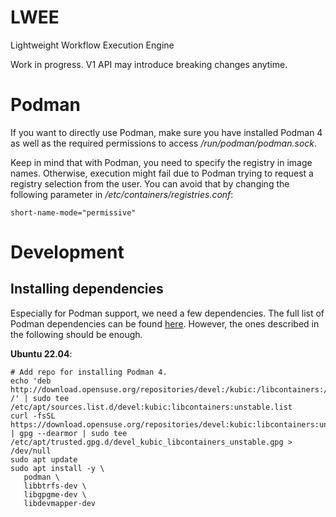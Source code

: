 # LWEE

Lightweight Workflow Execution Engine

Work in progress. V1 API may introduce breaking changes anytime.

# Podman

If you want to directly use Podman, make sure you have installed Podman 4 as well as the required permissions to access _/run/podman/podman.sock_.

Keep in mind that with Podman, you need to specify the registry in image names.
Otherwise, execution might fail due to Podman trying to request a registry selection from the user.
You can avoid that by changing the following parameter in _/etc/containers/registries.conf_:

```
short-name-mode="permissive"
```

# Development

## Installing dependencies

Especially for Podman support, we need a few dependencies.
The full list of Podman dependencies can be found [here](https://podman.io/docs/installation#build-and-run-dependencies).
However, the ones described in the following should be enough.

**Ubuntu 22.04**:

```shell
# Add repo for installing Podman 4.
echo 'deb http://download.opensuse.org/repositories/devel:/kubic:/libcontainers:/unstable/xUbuntu_22.04/ /' | sudo tee /etc/apt/sources.list.d/devel:kubic:libcontainers:unstable.list
curl -fsSL https://download.opensuse.org/repositories/devel:kubic:libcontainers:unstable/xUbuntu_22.04/Release.key | gpg --dearmor | sudo tee /etc/apt/trusted.gpg.d/devel_kubic_libcontainers_unstable.gpg > /dev/null
sudo apt update
sudo apt install -y \
   podman \
   libbtrfs-dev \
   libgpgme-dev \
   libdevmapper-dev
```
